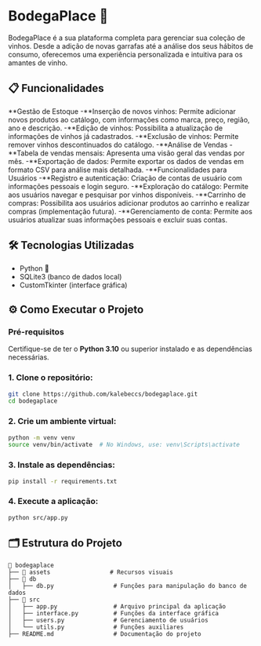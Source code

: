 # BodegaPlace 🍷

BodegaPlace é a sua plataforma completa para gerenciar sua coleção de vinhos. Desde a adição de novas garrafas até a análise dos seus hábitos de consumo, oferecemos uma experiência personalizada e intuitiva para os amantes de vinho.

## 📋 Funcionalidades

**Gestão de Estoque
-**Inserção de novos vinhos: Permite adicionar novos produtos ao catálogo, com informações como marca, preço, região, ano e descrição.
-**Edição de vinhos: Possibilita a atualização de informações de vinhos já cadastrados.
-**Exclusão de vinhos: Permite remover vinhos descontinuados do catálogo.
-**Análise de Vendas
-**Tabela de vendas mensais: Apresenta uma visão geral das vendas por mês.
-**Exportação de dados: Permite exportar os dados de vendas em formato CSV para análise mais detalhada.
-**Funcionalidades para Usuários
-**Registro e autenticação: Criação de contas de usuário com informações pessoais e login seguro.
-**Exploração do catálogo: Permite aos usuários navegar e pesquisar por vinhos disponíveis.
-**Carrinho de compras: Possibilita aos usuários adicionar produtos ao carrinho e realizar compras (implementação futura).
-**Gerenciamento de conta: Permite aos usuários atualizar suas informações pessoais e excluir suas contas.

## 🛠️ Tecnologias Utilizadas

- Python 🐍
- SQLite3 (banco de dados local)
- CustomTkinter (interface gráfica)

## ⚙️ Como Executar o Projeto

### Pré-requisitos

Certifique-se de ter o **Python 3.10** ou superior instalado e as dependências necessárias.

### 1. Clone o repositório:

```bash
git clone https://github.com/kalebeccs/bodegaplace.git
cd bodegaplace
```

### 2. Crie um ambiente virtual:

```bash
python -m venv venv
source venv/bin/activate  # No Windows, use: venv\Scripts\activate
```

### 3. Instale as dependências:

```bash
pip install -r requirements.txt
```

### 4. Execute a aplicação:

```bash
python src/app.py
```

## 🗂️ Estrutura do Projeto

```plaintext
📁 bodegaplace
├── 📂 assets                 # Recursos visuais
├── 📂 db
│   ├── db.py                 # Funções para manipulação do banco de dados
├── 📂 src
│   ├── app.py                # Arquivo principal da aplicação
│   ├── interface.py          # Funções da interface gráfica
│   ├── users.py              # Gerenciamento de usuários
│   └── utils.py              # Funções auxiliares
├── README.md                 # Documentação do projeto
```


